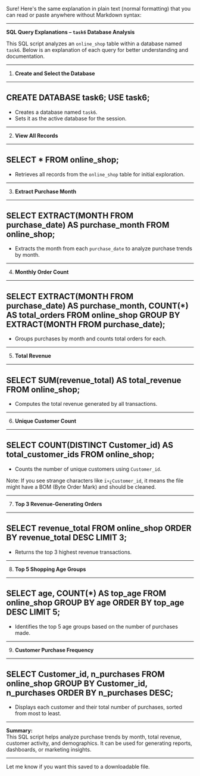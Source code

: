 Sure! Here's the same explanation in plain text (normal formatting) that you can read or paste anywhere without Markdown syntax:

---

**SQL Query Explanations – `task6` Database Analysis**

This SQL script analyzes an `online_shop` table within a database named `task6`. Below is an explanation of each query for better understanding and documentation.

---

1. **Create and Select the Database**

---
CREATE DATABASE task6;
USE task6;
---
- Creates a database named `task6`.
- Sets it as the active database for the session.

---

2. **View All Records**

---
SELECT * FROM online_shop;
---
- Retrieves all records from the `online_shop` table for initial exploration.

---

3. **Extract Purchase Month**

---
SELECT EXTRACT(MONTH FROM purchase_date) AS purchase_month FROM online_shop;
---
- Extracts the month from each `purchase_date` to analyze purchase trends by month.

---

4. **Monthly Order Count**

---
SELECT EXTRACT(MONTH FROM purchase_date) AS purchase_month, COUNT(*) AS total_orders FROM online_shop GROUP BY EXTRACT(MONTH FROM purchase_date);
---
- Groups purchases by month and counts total orders for each.

---

5. **Total Revenue**

---
SELECT SUM(revenue_total) AS total_revenue FROM online_shop;
---
- Computes the total revenue generated by all transactions.

---

6. **Unique Customer Count**

---
SELECT COUNT(DISTINCT Customer_id) AS total_customer_ids FROM online_shop;
---
- Counts the number of unique customers using `Customer_id`.

Note: If you see strange characters like `ï»¿Customer_id`, it means the file might have a BOM (Byte Order Mark) and should be cleaned.

---

7. **Top 3 Revenue-Generating Orders**

---
SELECT revenue_total FROM online_shop ORDER BY revenue_total DESC LIMIT 3;
---
- Returns the top 3 highest revenue transactions.

---

8. **Top 5 Shopping Age Groups**

---
SELECT age, COUNT(*) AS top_age FROM online_shop GROUP BY age ORDER BY top_age DESC LIMIT 5;
---
- Identifies the top 5 age groups based on the number of purchases made.

---

9. **Customer Purchase Frequency**

---
SELECT Customer_id, n_purchases FROM online_shop GROUP BY Customer_id, n_purchases ORDER BY n_purchases DESC;
---
- Displays each customer and their total number of purchases, sorted from most to least.

---

**Summary:**  
This SQL script helps analyze purchase trends by month, total revenue, customer activity, and demographics. It can be used for generating reports, dashboards, or marketing insights.

---

Let me know if you want this saved to a downloadable file.
